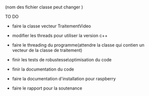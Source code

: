(nom des fichier classe peut changer )

TO DO
- faire la classe vecteur TraitementVideo
- modifier les threads pour utiliser la version c++
- faire le threading du programme(attendre la classe qui contien un vecteur de la classe de traitement)

- finir les tests de robustesse\optimisation du code
- finir la documentation du code
- faire la documentation d'installation pour raspberry

- faire le rapport pour la soutenance
